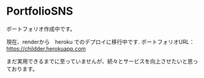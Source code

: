 # PortfolioSNS
ポートフォリオ作成中です。

現在、renderから　heroku でのデプロイに移行中です.
ポートフォリオURL： https://childder.herokuapp.com


まだ実用できるまでに至っていませんが、続々とサービスを向上させたいと思っております。
